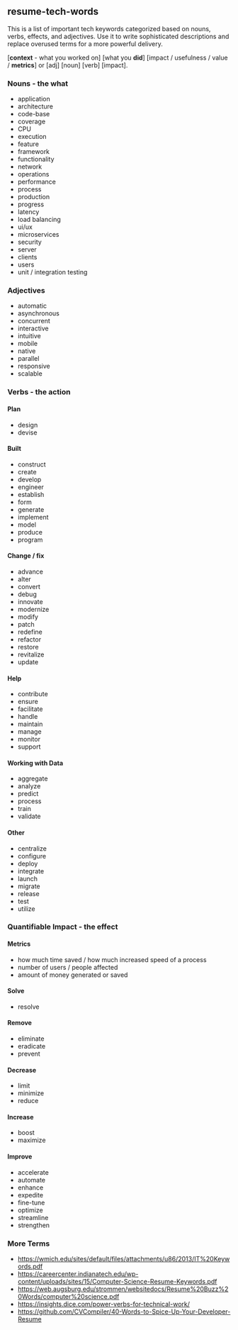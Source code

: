 ## resume-tech-words
This is a list of important tech keywords categorized based on nouns, verbs, effects, and adjectives. Use it to write sophisticated descriptions and replace overused terms for a more powerful delivery.

[**context** - what you worked on] [what you **did**] [impact / usefulness / value / **metrics**] or [adj] [noun] [verb] [impact].

### Nouns - the what
* application
* architecture
* code-base
* coverage
* CPU
* execution
* feature
* framework
* functionality
* network
* operations
* performance
* process
* production
* progress
* latency
* load balancing
* ui/ux
* microservices
* security
* server
* clients
* users
* unit / integration testing
### Adjectives
* automatic
* asynchronous
* concurrent
* interactive
* intuitive
* mobile
* native
* parallel
* responsive
* scalable
### Verbs - the action
#### Plan
* design
* devise
#### Built
* construct
* create
* develop
* engineer
* establish
* form
* generate
* implement
* model
* produce
* program
#### Change / fix
* advance
* alter
* convert
* debug
* innovate
* modernize
* modify
* patch
* redefine
* refactor
* restore
* revitalize
* update
#### Help
* contribute
* ensure
* facilitate
* handle
* maintain
* manage
* monitor
* support
#### Working with Data
* aggregate
* analyze
* predict
* process
* train
* validate
#### Other
* centralize
* configure
* deploy
* integrate
* launch
* migrate
* release
* test
* utilize
### Quantifiable Impact - the effect
#### Metrics
  * how much time saved / how much increased speed of a process
  * number of users / people affected
  * amount of money generated or saved
#### Solve
* resolve
#### Remove
* eliminate
* eradicate
* prevent
#### Decrease
* limit
* minimize
* reduce
#### Increase
* boost
* maximize
#### Improve
* accelerate
* automate
* enhance
* expedite
* fine-tune
* optimize
* streamline
* strengthen
### More Terms
* https://wmich.edu/sites/default/files/attachments/u86/2013/IT%20Keywords.pdf
* https://careercenter.indianatech.edu/wp-content/uploads/sites/15/Computer-Science-Resume-Keywords.pdf
* https://web.augsburg.edu/strommen/websitedocs/Resume%20Buzz%20Words/computer%20science.pdf
* https://insights.dice.com/power-verbs-for-technical-work/
* https://github.com/CVCompiler/40-Words-to-Spice-Up-Your-Developer-Resume
